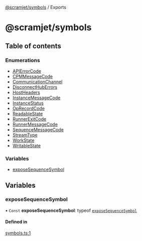 [@scramjet/symbols](README.md) / Exports

# @scramjet/symbols

## Table of contents

### Enumerations

- [APIErrorCode](enums/APIErrorCode.md)
- [CPMMessageCode](enums/CPMMessageCode.md)
- [CommunicationChannel](enums/CommunicationChannel.md)
- [DisconnectHubErrors](enums/DisconnectHubErrors.md)
- [HostHeaders](enums/HostHeaders.md)
- [InstanceMessageCode](enums/InstanceMessageCode.md)
- [InstanceStatus](enums/InstanceStatus.md)
- [OpRecordCode](enums/OpRecordCode.md)
- [ReadableState](enums/ReadableState.md)
- [RunnerExitCode](enums/RunnerExitCode.md)
- [RunnerMessageCode](enums/RunnerMessageCode.md)
- [SequenceMessageCode](enums/SequenceMessageCode.md)
- [StreamType](enums/StreamType.md)
- [WorkState](enums/WorkState.md)
- [WritableState](enums/WritableState.md)

### Variables

- [exposeSequenceSymbol](modules.md#exposesequencesymbol)

## Variables

### exposeSequenceSymbol

• `Const` **exposeSequenceSymbol**: typeof [`exposeSequenceSymbol`](modules.md#exposesequencesymbol)

#### Defined in

[symbols.ts:1](https://github.com/scramjetorg/transform-hub/blob/HEAD/packages/symbols/src/symbols.ts#L1)
